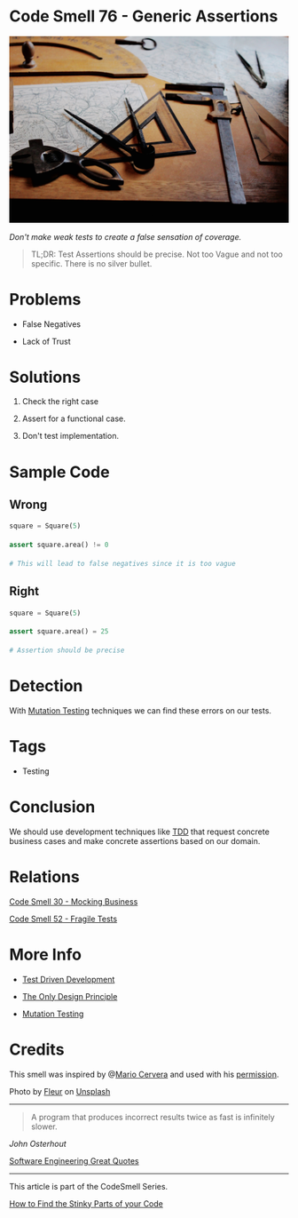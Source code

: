# Code Smell 76 - Generic Assertions

![Code Smell 76 - Generic Assertions](Code%20Smell%2076%20-%20Generic%20Assertions.jpg)

*Don't make weak tests to create a false sensation of coverage.*

> TL;DR: Test Assertions should be precise. Not too Vague and not too specific. There is no silver bullet.

# Problems

- False Negatives

- Lack of Trust

# Solutions

1. Check the right case

2. Assert for a functional case.

3. Don't test implementation.

# Sample Code

## Wrong

<!-- [Gist Url](https://gist.github.com/mcsee/6712052beddeaac0d959785726fa82ca) -->

```python
square = Square(5)

assert square.area() != 0

# This will lead to false negatives since it is too vague
```

## Right

<!-- [Gist Url](https://gist.github.com/mcsee/d9f05a81f7689e86c353ccd6a29e8306) -->

```python
square = Square(5)

assert square.area() = 25

# Assertion should be precise
```

# Detection

With [Mutation Testing](https://en.wikipedia.org/wiki/Mutation_testing) techniques we can find these errors on our tests.

# Tags

- Testing

# Conclusion

We should use development techniques like [TDD](https://github.com/mcsee/Software-Design-Articles/tree/main/Articles/TDD/How%20to%20Squeeze%20Test%20Driven%20Development%20on%20Legacy%20Systems/readme.md) that request concrete business cases and make concrete assertions based on our domain.

# Relations

[Code Smell 30 - Mocking Business](https://github.com/mcsee/Software-Design-Articles/tree/main/Articles/Code%20Smells/Code%20Smell%2030%20-%20Mocking%20Business/readme.md)

[Code Smell 52 - Fragile Tests](https://github.com/mcsee/Software-Design-Articles/tree/main/Articles/Code%20Smells/Code%20Smell%2052%20-%20Fragile%20Tests/readme.md)

# More Info

- [Test Driven Development](https://github.com/mcsee/Software-Design-Articles/tree/main/Articles/TDD/How%20to%20Squeeze%20Test%20Driven%20Development%20on%20Legacy%20Systems/readme.md)

- [The Only Design Principle](https://github.com/mcsee/Software-Design-Articles/tree/main/Articles/Theory/The%20One%20and%20Only%20Software%20Design%20Principle/readme.md)

- [Mutation Testing](https://en.wikipedia.org/wiki/Mutation_testing)

# Credits

This smell was inspired by @[Mario Cervera](@macerub) and used with his [permission](https://twitter.com/macerub/status/1401209540436283397).

Photo by [Fleur](https://unsplash.com/@yer_a_wizard) on [Unsplash](https://unsplash.com/s/photos/measure)
  

* * *

> A program that produces incorrect results twice as fast is infinitely slower. 

_John Osterhout_
 
[Software Engineering Great Quotes](https://github.com/mcsee/Software-Design-Articles/tree/main/Articles/Quotes/Software%20Engineering%20Great%20Quotes/readme.md)

* * *

This article is part of the CodeSmell Series.

[How to Find the Stinky Parts of your Code](https://github.com/mcsee/Software-Design-Articles/tree/main/Articles/Code%20Smells/How%20to%20Find%20the%20Stinky%20parts%20of%20your%20Code/readme.md)